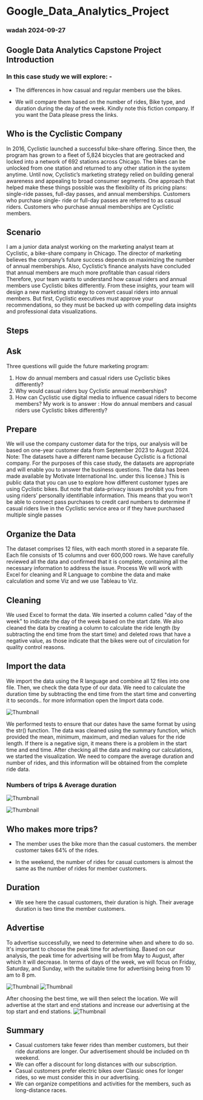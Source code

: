 # Google_Data_Analytics_Project
### wadah 2024-09-27
## Google Data Analytics Capstone Project Introduction

  ### In this case study we will explore: -

 * The differences in how casual and regular members use the bikes.

* We will compare them based on the number of rides, Bike type, and duration during the day of the week. Kindly note this fiction company. If you want the Data please press the links.
## Who is the Cyclistic Company
In 2016, Cyclistic launched a successful bike-share offering. Since then, the program has grown to a fleet of 5,824 bicycles that are geotracked and locked into a network of 692 stations across Chicago. The bikes can be unlocked from one station and returned to any other station in the system anytime. Until now, Cyclistic’s marketing strategy relied on building general awareness and appealing to broad consumer segments. One approach that helped make these things possible was the flexibility of its pricing plans: single-ride passes, full-day passes, and annual memberships. Customers who purchase single- ride or full-day passes are referred to as casual riders. Customers who purchase annual memberships are Cyclistic members.

## Scenario
I am a junior data analyst working on the marketing analyst team at Cyclistic, a bike-share company in Chicago. The director of marketing believes the company’s future success depends on maximizing the number of annual memberships. Also, Cyclistic’s finance analysts have concluded that annual members are much more profitable than casual riders Therefore, your team wants to understand how casual riders and annual members use Cyclistic bikes differently. From these insights, your team will design a new marketing strategy to convert casual riders into annual members. But first, Cyclistic executives must approve your recommendations, so they must be backed up with compelling data insights and professional data visualizations.

## Steps
## Ask
Three questions will guide the future marketing program:
 1. How do annual members and casual riders use Cyclistic bikes differently? 
 2. Why would casual riders buy Cyclistic annual memberships? 
 3. How can Cyclistic use digital media to influence casual riders to become members?
My work is to answer : How do annual members and casual riders use Cyclistic bikes differently?

## Prepare
We will use the company customer data for the trips, our analysis will be based on one-year customer data from September 2023 to August 2024. Note: The datasets have a different name because Cyclistic is a fictional company. For the purposes of this case study, the datasets are appropriate and will enable you to answer the business questions. The data has been made available by Motivate International Inc. under this license.) This is public data that you can use to explore how different customer types are using Cyclistic bikes. But note that data-privacy issues prohibit you from using riders’ personally identifiable information. This means that you won’t be able to connect pass purchases to credit card numbers to determine if casual riders live in the Cyclistic service area or if they have purchased multiple single passes

## Organize the Data
The dataset comprises 12 files, with each month stored in a separate file. Each file consists of 15 columns and over 600,000 rows. We have carefully reviewed all the data and confirmed that it is complete, containing all the necessary information to address the issue.
Process
We will work with Excel for cleaning and R Language to combine the data and make calculation and some Viz and we use Tableau to Viz.

## Cleaning
We used Excel to format the data. We inserted a column called "day of the week" to indicate the day of the week based on the start date. We also cleaned the data by creating a column to calculate the ride length (by subtracting the end time from the start time) and deleted rows that have a negative value, as those indicate that the bikes were out of circulation for quality control reasons.
## Import the data
We import the data using the R language and combine all 12 files into one file. Then, we check the data type of our data. We need to calculate the duration time by subtracting the end time from the start time and converting it to seconds.. 
for more information open the Import data code.

![Thumbnail](https://github.com/Wadah-hamza/Google-Project-Data-Analytics-Capstone-/blob/main/Picture1.jpg)

We performed tests to ensure that our dates have the same format by using the str() function. The data was cleaned using the summary function, which provided the mean, minimum, maximum, and median values for the ride length. If there is a negative sign, it means there is a problem in the start time and end time. After checking all the data and making our calculations, we started the visualization. We need to compare the average duration and number of rides, and this information will be obtained from the complete ride data.

### Numbers of trips & Average duration 
![Thumbnail](https://github.com/Wadah-hamza/Google-Project-Data-Analytics-Capstone-/blob/main/Picture2.png)

![Thumbnail](https://github.com/Wadah-hamza/Google-Project-Data-Analytics-Capstone-/blob/main/picture4.png)



## Who makes more trips?
* The member uses the bike more than the casual customers. the member customer takes 64% of the rides.

* In the weekend, the number of rides for casual customers is almost the same as the number of rides for member customers.

## Duration
* We see here the casual customers, their duration is high. Their average duration is two time the member customers.


## Advertise

To advertise successfully, we need to determine when and where to do so. It's important to choose the peak time for advertising. Based on our analysis, the peak time for advertising will be from May to August, after which it will decrease. In terms of days of the week, we will focus on Friday, Saturday, and Sunday, with the suitable time for advertising being from 10 am to 8 pm.

![Thumbnail](https://github.com/Wadah-hamza/Google-Project-Data-Analytics-Capstone-/blob/main/Casual%20Trips%20Trends.png)
![Thumbnail]( https://github.com/Wadah-hamza/Google-Project-Data-Analytics-Capstone-/blob/main/Trip%20Time.png)


 

After choosing the best time, we will then select the location. We will advertise at the start and end stations and increase our advertising at the top start and end stations.
 ![Thumbnail](https://github.com/Wadah-hamza/Google-Project-Data-Analytics-Capstone-/blob/main/Top%20Statiom.png)

## Summary
* Casual customers take fewer rides than member customers, but their ride durations are longer. Our advertisement should be included on th weekend.
* We can offer a discount for long distances with our subscription.
* Casual customers prefer electric bikes over Classic ones for longer rides, so we must consider this in our advertising.
* We can organize competitions and activities for the members, such as long-distance races.


